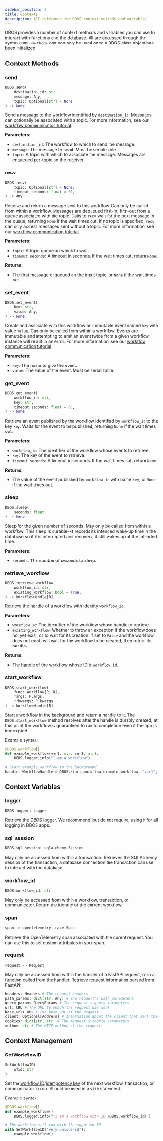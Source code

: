 ```yaml
---
sidebar_position: 2
title: Contexts
description: API reference for DBOS context methods and variables
---
```


DBOS provides a number of context methods and variables you can use to interact with functions and the database.
All are accessed through the syntax `DBOS.<method>` and can only be used once a DBOS class object has been initialized.

## Context Methods

### send

```python
DBOS.send(
    destination_id: str,
    message: Any,
    topic: Optional[str] = None
) -> None
```

Send a message to the workflow identified by `destination_id`.
Messages can optionally be associated with a topic.
For more information, see our [workflow communication tutorial](#).

**Parameters:**
- `destination_id`: The workflow to which to send the message.
- `message`: The message to send. Must be serializable.
- `topic`: A topic with which to associate the message. Messages are enqueued per-topic on the receiver.

### recv

```python
DBOS.recv(
    topic: Optional[str] = None,
    timeout_seconds: float = 60,
) -> Any
```

Receive and return a message sent to this workflow.
Can only be called from within a workflow.
Messages are dequeued first-in, first-out from a queue associated with the topic.
Calls to `recv` wait for the next message in the queue, returning `None` if the wait times out.
If no topic is specified, `recv` can only access messages sent without a topic.
For more information, see our [workflow communication tutorial](#).

**Parameters:**
- `topic`: A topic queue on which to wait.
- `timeout_seconds`: A timeout in seconds. If the wait times out, return `None`.

**Returns:**
- The first message enqueued on the input topic, or `None` if the wait times out.

### set_event

```python
DBOS.set_event(
    key: str,
    value: Any,
) -> None
```

Create and associate with this workflow an immutable event named `key` with value `value`.
Can only be called from within a workflow.
Events are immutable and attempting to emit an event twice from a given workflow instance will result in an error.
For more information, see our [workflow communication tutorial](#).


**Parameters:**
- `key`: The name to give the event.
- `value`: The value of the event. Must be serializable.

### get_event

```python
DBOS.get_event(
    workflow_id: str,
    key: str,
    timeout_seconds: float = 60,
) -> None
```

Retrieve an event published by the workflow identified by `workflow_id` to the key `key`.
Waits for the event to be published, returning `None` if the wait times out.

**Parameters:**
- `workflow_id`: The identifier of the workflow whose events to retrieve.
- `key`: The key of the event to retrieve.
- `timeout_seconds`: A timeout in seconds. If the wait times out, return `None`.

**Returns:**
- The value of the event published by `workflow_id` with name `key`, or `None` if the wait times out.


### sleep

```python
DBOS.sleep(
    seconds: float
) -> None
```

Sleep for the given number of seconds.
May only be called from within a workflow.
This sleep is durable--it records its intended wake-up time in the database so if it is interrupted and recovers, it still wakes up at the intended time.

**Parameters:**
- `seconds`: The number of seconds to sleep.

### retrieve_workflow

```python
DBOS.retrieve_workflow(
    workflow_id: str,
    existing_workflow: bool = True,
) -> WorkflowHandle[R]
```

Retrieve the [handle](./workflow_handles.md) of a workflow with identity `workflow_id`.

**Parameters:**
- `workflow_id`: The identifier of the workflow whose handle to retrieve.
- `existing_workflow`: Whether to throw an exception if the workflow does not yet exist, or to wait for its creation. If set to `False` and the workflow does not exist, will wait for the workflow to be created, then return its handle.

**Returns:**
- The [handle](./workflow_handles.md) of the workflow whose ID is `workflow_id`.

### start_workflow

```python
DBOS.start_workflow(
    func: Workflow[P, R],
    *args: P.args,
    **kwargs: P.kwargs,
) -> WorkflowHandle[R]
```

Start a workflow in the background and return a [handle](./workflow_handles.md) to it.
The `DBOS.start_workflow` method resolves after the handle is durably created; at this point the workflow is guaranteed to run to completion even if the app is interrupted.

Example syntax:

```python
@DBOS.workflow()
def example_workflow(var1: str, var2: str):
    DBOS.logger.info("I am a workflow")

# Start example_workflow in the background
handle: WorkflowHandle = DBOS.start_workflow(example_workflow, "var1", "var2")
```


## Context Variables

### logger

```python
DBOS.logger: Logger
```

Retrieve the DBOS logger. We recommend, but do not require, using it for all logging in DBOS apps.

### sql_session

```python
DBOS.sql_session: sqlalchemy.Session
```

May only be accessed from within a transaction.
Retrieves the SQLAlchemy session of the transaction, a database connection the transaction can use to interact with the database.

### workflow_id

```python
DBOS.workflow_id: str
```

May only be accessed from within a workflow, transaction, or communicator.
Return the identity of the current workflow.

### span

```python
span -> opentelemetry.trace.Span
```

Retrieve the OpenTelemetry span associated with the curent request.
You can use this to set custom attributes in your span.

### request

```python
request -> Request
```

May only be accessed from within the handler of a FastAPI request, or in a function called from the handler.
Retrieve request information parsed from FastAPI:
```python
headers: Headers # The request headers
path_params: dict[str, Any] # The request's path parameters
query_params QueryParams # The request's query parameters
url: URL # The URL to which the request was sent
base_url: URL # The base URL of the request
client: Optional[Address] # Information about the client that sent the request
cookies: dict[str, str] # The request's cookie parameters
method: str # The HTTP method of the request
```


## Context Management

### SetWorkflowID

```python
SetWorkflowID(
    wfid: str
)
```

Set the [workflow ID](../tutorials-python/workflow-tutorial.md#workflow-ids)/[idempotency key](../tutorials-python/idempotency-tutorial.md) of the next workflow, transaction, or communicator to run.
Should be used in a `with` statement.

Example syntax:

```python
@DBOS.workflow()
def example_workflow():
    DBOS.logger.info(f"I am a workflow with ID {DBOS.workflow_id}")

# The workflow will run with the supplied ID
with SetWorkflowID("very-unique-id"):
    example_workflow()
```